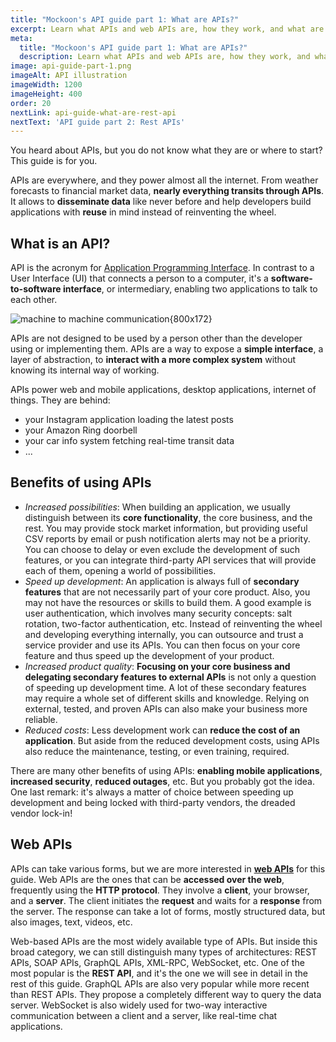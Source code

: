 ```yaml
---
title: "Mockoon's API guide part 1: What are APIs?"
excerpt: Learn what APIs and web APIs are, how they work, and what are the benefits of using and integrating third party APIs
meta:
  title: "Mockoon's API guide part 1: What are APIs?"
  description: Learn what APIs and web APIs are, how they work, and what are the benefits of using and integrating third party APIs
image: api-guide-part-1.png
imageAlt: API illustration
imageWidth: 1200
imageHeight: 400
order: 20
nextLink: api-guide-what-are-rest-api
nextText: 'API guide part 2: Rest APIs'
---
```


You heard about APIs, but you do not know what they are or where to start? This guide is for you.

APIs are everywhere, and they power almost all the internet. From weather forecasts to financial market data, **nearly everything transits through APIs**. It allows to **disseminate data** like never before and help developers build applications with **reuse** in mind instead of reinventing the wheel.

## What is an API?

API is the acronym for [Application Programming Interface](https://en.wikipedia.org/wiki/API). In contrast to a User Interface (UI) that connects a person to a computer, it's a **software-to-software interface**, or intermediary, enabling two applications to talk to each other.

![machine to machine communication{800x172}](/images/articles/api-guide/machine-to-machine.png)

APIs are not designed to be used by a person other than the developer using or implementing them. APIs are a way to expose a **simple interface**, a layer of abstraction, to **interact with a more complex system** without knowing its internal way of working.

APIs power web and mobile applications, desktop applications, internet of things. They are behind:

- your Instagram application loading the latest posts
- your Amazon Ring doorbell
- your car info system fetching real-time transit data
- ...

## Benefits of using APIs

- _Increased possibilities_: When building an application, we usually distinguish between its **core functionality**, the core business, and the rest. You may provide stock market information, but providing useful CSV reports by email or push notification alerts may not be a priority. You can choose to delay or even exclude the development of such features, or you can integrate third-party API services that will provide each of them, opening a world of possibilities.
- _Speed up development_: An application is always full of **secondary features** that are not necessarily part of your core product. Also, you may not have the resources or skills to build them. A good example is user authentication, which involves many security concepts: salt rotation, two-factor authentication, etc. Instead of reinventing the wheel and developing everything internally, you can outsource and trust a service provider and use its APIs. You can then focus on your core feature and thus speed up the development of your product.
- _Increased product quality_: **Focusing on your core business and delegating secondary features to external APIs** is not only a question of speeding up development time. A lot of these secondary features may require a whole set of different skills and knowledge. Relying on external, tested, and proven APIs can also make your business more reliable.
- _Reduced costs_: Less development work can **reduce the cost of an application**. But aside from the reduced development costs, using APIs also reduce the maintenance, testing, or even training, required.

There are many other benefits of using APIs: **enabling mobile applications**, **increased security**, **reduced outages**, etc. But you probably got the idea. One last remark: it's always a matter of choice between speeding up development and being locked with third-party vendors, the dreaded vendor lock-in!

## Web APIs

APIs can take various forms, but we are more interested in **[web APIs](https://en.wikipedia.org/wiki/Web_API)** for this guide. Web APIs are the ones that can be **accessed over the web**, frequently using the **HTTP protocol**. They involve a **client**, your browser, and a **server**. The client initiates the **request** and waits for a **response** from the server. The response can take a lot of forms, mostly structured data, but also images, text, videos, etc.

Web-based APIs are the most widely available type of APIs. But inside this broad category, we can still distinguish many types of architectures: REST APIs, SOAP APIs, GraphQL APIs, XML-RPC, WebSocket, etc.
One of the most popular is the **REST API**, and it's the one we will see in detail in the rest of this guide.
GraphQL APIs are also very popular while more recent than REST APIs. They propose a completely different way to query the data server. WebSocket is also widely used for two-way interactive communication between a client and a server, like real-time chat applications.
